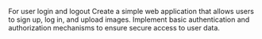 For user login and logout
Create a simple web application that allows users to sign up, log in, and upload images. Implement basic authentication and authorization mechanisms to ensure secure access to user data.
